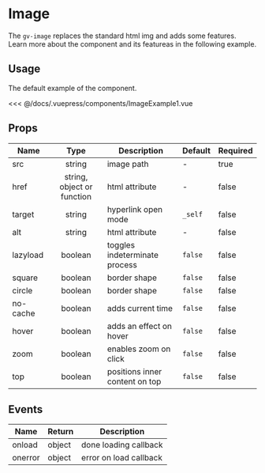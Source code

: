 # Image

The `gv-image` replaces the standard html img and adds some features. Learn more about the component and its featureas in the following example.

## Usage

The default example of the component.

<image-example-1 />

<<< @/docs/.vuepress/components/ImageExample1.vue

## Props

| Name     |            Type            | Description                    | Default | Required |
| -------- | :------------------------: | ------------------------------ | ------- | -------- |
| src      |           string           | image path                     | -       | true     |
| href     | string, object or function | html attribute                 | -       | false    |
| target   |           string           | hyperlink open mode            | `_self` | false    |
| alt      |           string           | html attribute                 | -       | false    |
| lazyload |          boolean           | toggles indeterminate process  | `false` | false    |
| square   |          boolean           | border shape                   | `false` | false    |
| circle   |          boolean           | border shape                   | `false` | false    |
| no-cache |          boolean           | adds current time              | `false` | false    |
| hover    |          boolean           | adds an effect on hover        | `false` | false    |
| zoom     |          boolean           | enables zoom on click          | `false` | false    |
| top      |          boolean           | positions inner content on top | `false` | false    |

## Events

| Name    | Return | Description            |
| ------- | ------ | ---------------------- |
| onload  | object | done loading callback  |
| onerror | object | error on load callback |
